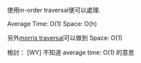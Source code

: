 使用in-order traversal便可以處理.

Average Time: O(1)
Space: O(h)

另外[morris traversal](http://www.cnblogs.com/AnnieKim/archive/2013/06/15/MorrisTraversal.html)可以做到
Space: O(1)

檢討：
[WY] 不知道 average time: O(1) 的意思
